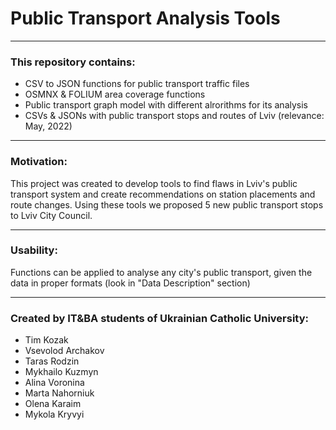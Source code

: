 # Public Transport Analysis Tools

---

### This repository contains:

- CSV to JSON functions for public transport traffic files
- OSMNX & FOLIUM area coverage functions
- Public transport graph model with different alrorithms for its analysis
- CSVs & JSONs with public transport stops and routes of Lviv (relevance: May, 2022)

---

### Motivation:

This project was created to develop tools to find flaws in Lviv's public transport system and create recommendations on station placements and route changes. Using these tools we proposed 5 new public transport stops to Lviv City Council.

---

### Usability:

Functions can be applied to analyse any city's public transport, given the data in proper formats (look in "Data Description" section)

---

### Created by IT&BA students of Ukrainian Catholic University:

- Tim Kozak
- Vsevolod Archakov
- Taras Rodzin
- Mykhailo Kuzmyn
- Alina Voronina
- Marta Nahorniuk
- Olena Karaim
- Mykola Kryvyi
